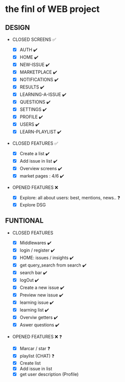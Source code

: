 # the finl of WEB project

## DESIGN

- CLOSED SCREENS ✅

  - [x] AUTH ✔️️
  - [x] HOME ✔️️
  - [x] NEW-ISSUE ✔️️
  - [x] MARKETPLACE ✔️️
  - [x] NOTIFICATIONS ✔️️
  - [x] RESULTS ✔️️
  - [x] LEARNING-A-ISSUE ✔️️
  - [x] QUESTIONS ✔️️
  - [x] SETTINGS ✔️️
  - [x] PROFILE ✔️
  - [x] USERS ✔️
  - [x] LEARN-PLAYLIST ✔️

- CLOSED FEATURES ✅

  - [x] Create a list ✔️
  - [x] Add issue in list ✔️
  - [x] Overview screens ✔️
  - [x] market pages : 4/6 ✔️

- OPENED FEATURES ❌
  - [x] Explore: all about users: best, mentions, news.. ❓
  - [x] Explore DSG

## FUNTIONAL

- CLOSED FEATURES

  - [x] Middlewares ✔️
  - [x] login / register ✔️
  - [x] HOME: issues / insights ✔️
  - [x] get query_search from search ✔️
  - [x] search bar ✔️
  - [x] logOut ✔️
  - [x] Create a new issue ✔️
  - [x] Preview new issue ✔️
  - [x] learning issue ✔️
  - [x] learning list ✔️
  - [x] Overviw getters ✔️
  - [x] Aswer questions ✔️

- OPENED FEATURES ❌ ❓
  - [x] Marcar / star ❓
  - [x] playlist (CHAT) ❓
  - [x] Create list
  - [x] Add issue in list
  - [x] get user description (Profile)
